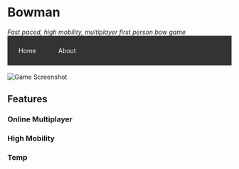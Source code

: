 

<h1>Bowman</h1>
<i>Fast paced, high mobility, multiplayer first person bow game</i>
<ul style="  list-style-type: none;margin: 0;padding: 0;overflow: hidden;background-color: #333;">
  <li style="float: left;"><a style="display:block;color:white;text-align:center;padding:25px;text-decoration:none;" href="/Bowman">Home</a></li>
  <li style="float: left;"><a style="display:block;color:white;text-align:center;padding:25px;text-decoration:none;" href="/Bowman/about">About</a></li>
</ul>
<br>
<img src="https://i.imgur.com/bnQY9Iq.png" alt="Game Screenshot" align="middle">

<h2>Features</h2>

<h3>Online Multiplayer</h3>

<h3>High Mobility</h3>

<h3>Temp</h3>
